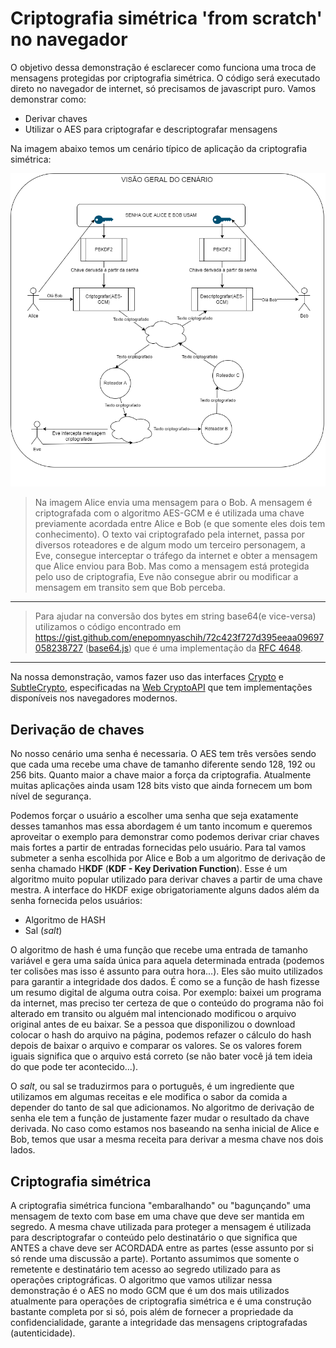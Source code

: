 # Criptografia simétrica 'from scratch' no navegador

O objetivo dessa demonstração é esclarecer como funciona uma troca de mensagens protegidas por criptografia simétrica.
O código será executado direto no navegador de internet, só precisamos de javascript puro.
Vamos demonstrar como:

* Derivar chaves
* Utilizar o AES para criptografar e descriptografar mensagens

Na imagem abaixo temos um cenário típico de aplicação da criptografia simétrica:

![overview](./desenhos/overview.png)

> Na imagem Alice envia uma mensagem para o Bob. A mensagem é criptografada com o algoritmo AES-GCM e é utilizada uma chave previamente acordada entre Alice e Bob (e que somente eles dois tem conhecimento). O texto vai criptografado pela internet, passa por diversos roteadores e de algum modo um terceiro personagem, a Eve, consegue interceptar o tráfego da internet e obter a mensagem que Alice enviou para Bob. Mas como a mensagem está protegida pelo uso de criptografia, Eve não consegue abrir ou modificar a mensagem em transito sem que Bob perceba.

---

> Para ajudar na conversão dos bytes em string base64(e vice-versa) utilizamos o código encontrado em https://gist.github.com/enepomnyaschih/72c423f727d395eeaa09697058238727 ([base64.js](./base64.js)) que é uma implementação da [RFC 4648](https://www.rfc-editor.org/rfc/rfc4648).

---

Na nossa demonstração, vamos fazer uso das interfaces [Crypto](https://developer.mozilla.org/en-US/docs/Web/API/Crypto) e [SubtleCrypto](https://developer.mozilla.org/en-US/docs/Web/API/SubtleCrypto), especificadas na [Web CryptoAPI](https://developer.mozilla.org/en-US/docs/Web/API/Web_Crypto_API) que tem implementações disponíveis nos navegadores modernos.

## Derivação de chaves

No nosso cenário uma senha é necessaria. O AES tem três versões sendo que cada uma recebe uma chave de tamanho diferente sendo 128, 192 ou 256 bits. Quanto maior a chave maior a força da criptografia. Atualmente muitas aplicações ainda usam 128 bits visto que ainda fornecem um bom nível de segurança. 

Podemos forçar o usuário a escolher uma senha que seja exatamente desses tamanhos mas essa abordagem é um tanto incomum e queremos aproveitar o exemplo para demonstrar como podemos derivar criar chaves mais fortes a partir de entradas fornecidas pelo usuário. Para tal vamos submeter a senha escolhida por Alice e Bob a um algoritmo de derivação de senha chamado H**KDF** (**KDF - Key Derivation Function**). Esse é um algoritmo muito popular utilizado para derivar chaves a partir de uma chave mestra. A interface do HKDF exige obrigatoriamente alguns dados além da senha fornecida pelos usuários:

* Algoritmo de HASH 
* Sal (*salt*)

O algoritmo de hash é uma função que recebe uma entrada de tamanho variável e gera uma saída única para aquela determinada entrada (podemos ter colisões mas isso é assunto para outra hora...). Eles são muito utilizados para garantir a integridade dos dados. É como se a função de hash fizesse um resumo digital de alguma outra coisa. Por exemplo: baixei um programa da internet, mas preciso ter certeza de que o conteúdo do programa não foi alterado em transito ou alguém mal intencionado modificou o arquivo original antes de eu baixar. Se a pessoa que disponilizou o download colocar o hash do arquivo na página, podemos refazer o cálculo do hash depois de baixar o arquivo e comparar os valores. Se os valores forem iguais significa que o arquivo está correto (se não bater você já tem ideia do que pode ter acontecido...). 

O *salt*, ou sal se traduzirmos para o português, é um ingrediente que utilizamos em algumas receitas e ele modifica o sabor da comida a depender do tanto de sal que adicionamos. No algoritmo de derivação de senha ele tem a função de justamente fazer mudar o resultado da chave derivada. No caso como estamos nos baseando na senha inicial de Alice e Bob, temos que usar a mesma receita para derivar a mesma chave nos dois lados. 

## Criptografia simétrica

A criptografia simétrica funciona "embaralhando" ou "bagunçando" uma mensagem de texto com base em uma chave que deve ser mantida em segredo. A mesma chave utilizada para proteger a mensagem é utilizada para descriptografar o conteúdo pelo destinatário o que significa que ANTES a chave deve ser ACORDADA entre as partes (esse assunto por si só rende uma discussão a parte). Portanto assumimos que somente o remetente e destinatário tem acesso ao segredo utilizado para as operações criptográficas. O algoritmo que vamos utilizar nessa demonstração é o AES no modo GCM que é um dos mais utilizados atualmente para operações de criptografia simétrica e é uma construção bastante completa por si só, pois além de fornecer a propriedade da confidencialidade, garante a integridade das mensagens criptografadas (autenticidade). 